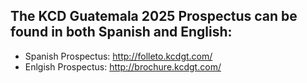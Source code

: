 ## The KCD Guatemala 2025 Prospectus can be found in both Spanish and English:

* Spanish Prospectus: http://folleto.kcdgt.com/
* Enlgish Prospectus: http://brochure.kcdgt.com/
